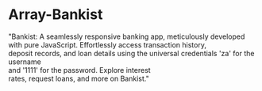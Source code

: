 # Array-Bankist



"Bankist: A seamlessly responsive banking app, meticulously developed with pure JavaScript. Effortlessly access transaction history,<br> deposit records, and loan details using the universal credentials 'za' for the username <br>and '1111' for the password. Explore interest <br>rates, request loans, and more on Bankist."
